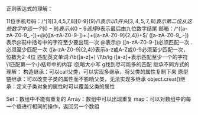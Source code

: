 ﻿正则表达式的理解：
  
  11位手机号码：/^[1][3,4,5,7,8][0-9]{9}$/
                1表示以1开头
                [3,4,5,7,8]表示第二位从这些数字中选一个
                [0-9]表示从0-9选择
                {9}$表示最后由九位数字结尾
  邮箱：/^([a-zA-Z0-9_\.\-])+\@(([a-zA-Z0-9\-])+\.)+([a-zA-Z0-9]{2,4})+$/
                ([a-zA-Z0-9_\.\-])表示@前中括号中的字符至少要出现一次
                \@表示@
                ([a-zA-Z0-9\-])必须匹配一次
                \.必须至少匹配一次
                ([a-zA-Z0-9]{2,4})表示a-z或A-Z或0-9必须至少匹配一次，位数为2-4位
  匹配英文单词:/\b([a-z]+) \1\b/ig
                ([a-z]+表示匹配至少一个的字符
                \1匹配第一个小括号中的内容
                i忽略大小写
                g找到尽可能多的匹配
继承不同方式的理解：
  构造继承：可以call父类，可以实现多继承，将父类的属性复制下来
  原型链继承：可以改变子类的属性而不影响父类，无法实现多继承
  object.creat()继承：定义子类对象的属性时可以覆盖父类的属性



Set：数组中不能有重复的
Array：数组中可以出现重复
map：可以对数组中的每一个值进行相同的操作，返回另一个数组